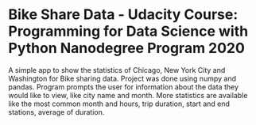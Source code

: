 # Bike Share Data - Udacity Course: Programming for Data Science with Python Nanodegree Program 2020

A simple app to show the statistics of Chicago, New York City and Washington for Bike sharing data.
Project was done using numpy and pandas.
Program prompts the user for information about the data they would like to view, like city name and month.
More statistics are available like the most common month and hours, trip duration, start and end stations, average of duration.
